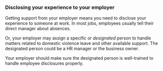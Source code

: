 ###  Disclosing your experience to your employer

Getting support from your employer means you need to disclose your experience
to someone at work. In most jobs, employees usually tell their direct manager
about absences.

Or, your employer may assign a specific or _designated_ person to handle
matters related to domestic violence leave and other available support. The
designated person could be a HR manager or the business owner.

Your employer should make sure the designated person is well-trained to handle
employee disclosures properly.
